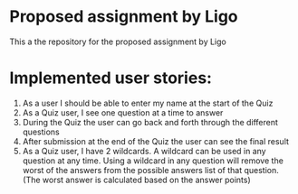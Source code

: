 # Proposed assignment by Ligo

This a the repository for the proposed assignment by Ligo

# Implemented user stories:

1. As a user I should be able to enter my name at the start of the Quiz
2. As a Quiz user, I see one question at a time to answer
3. During the Quiz the user can go back and forth through the different
questions
4. After submission at the end of the Quiz the user can see the final result
5. As a Quiz user, I have 2 wildcards. A wildcard can be used in any question at any time. Using a wildcard in any question will remove the worst of the answers from the possible answers list of that question. (The worst answer is calculated based on the answer points)


